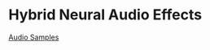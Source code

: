 # Hybrid Neural Audio Effects

[Audio Samples](https://riccardovib.github.io/Hybrid-Neural-Audio-Effects_pages/)
